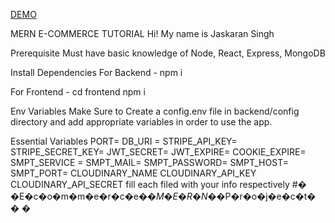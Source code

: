<a href="https://ecommerce-mern-web.herokuapp.com/">DEMO</a>

MERN E-COMMERCE TUTORIAL
Hi! My name is Jaskaran Singh

Prerequisite
Must have basic knowledge of Node, React, Express, MongoDB

Install Dependencies
For Backend - npm i

For Frontend - cd frontend npm i

Env Variables
Make Sure to Create a config.env file in backend/config directory and add appropriate variables in order to use the app.

Essential Variables PORT= DB_URI = STRIPE_API_KEY= STRIPE_SECRET_KEY= JWT_SECRET= JWT_EXPIRE= COOKIE_EXPIRE= SMPT_SERVICE = SMPT_MAIL= SMPT_PASSWORD= SMPT_HOST= SMPT_PORT= CLOUDINARY_NAME CLOUDINARY_API_KEY CLOUDINARY_API_SECRET fill each filed with your info respectively
#� �E�c�o�m�m�e�r�c�e�_�M�E�R�N�_�P�r�o�j�e�c�t�
�
�

